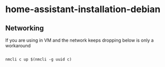 # home-assistant-installation-debian

## Networking
If you are using in VM and the network keeps dropping below is only a workaround

``` nmcli c mod $(nmcli -g uuid c) ipv4.method manual ipv4.addresses "192.168.0.189/24" ipv4.gateway "192.168.0.1" ipv4.dns "8.8.8.8,8.8.4.4"

nmcli c up $(nmcli -g uuid c)
```
